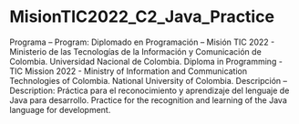# MisionTIC2022_C2_Java_Practice
Programa – Program: Diplomado en Programación – Misión TIC 2022 - Ministerio de las Tecnologías de la Información y Comunicación de Colombia. Universidad Nacional de Colombia. Diploma in Programming - TIC Mission 2022 - Ministry of Information and Communication Technologies of Colombia. National University of Colombia.  Descripción – Description: Práctica para el reconocimiento y aprendizaje del lenguaje de Java para desarrollo. Practice for the recognition and learning of the Java language for development.
